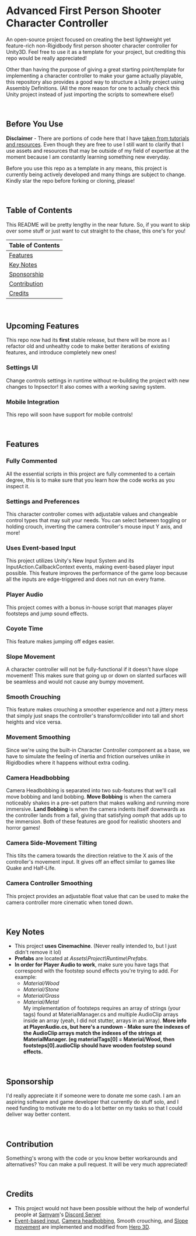 # Advanced First Person Shooter Character Controller
An open-source project focused on creating the best lightweight yet feature-rich non-Rigidbody first person shooter character controller for Unity3D. Feel free to use it as a template for your project, but crediting this repo would be really appreciated!

Other than having the purpose of giving a great starting point/template for implementing a character controller to make your game actually playable, this repository also provides a good way to structure a Unity project using Assembly Definitions. (All the more reason for one to actually check this Unity project instead of just importing the scripts to somewhere else!)

<br>

## Before You Use
**Disclaimer** - There are portions of code here that I have [taken from tutorials and resources](#credits). Even though they are free to use I still want to clarify that I use assets and resources that may be outside of my field of expertise at the moment because I am constantly learning something new everyday.<br>

Before you use this repo as a template in any means, this project is currently being actively developed and many things are subject to change. Kindly star the repo before forking or cloning, please!

<br>

## Table of Contents
This README will be pretty lengthy in the near future. So, if you want to skip over some stuff or just want to cut straight to the chase, this one's for you!

| Table of Contents               |
| ------------------------------- |
| [Features](#features)           |
| [Key Notes](#key-notes)         |
| [Sponsorship](#sponsorship)     |
| [Contribution](#contribution)   |
| [Credits](#credits)             |

<br>

## Upcoming Features
This repo now had its **first** stable release, but there will be more as I refactor old and unhealthy code to make better iterations of existing features, and introduce completely new ones!
### Settings UI
Change controls settings in runtime without re-building the project with new changes to Inpsector! It also comes with a working saving system.
### Mobile Integration
This repo will soon have support for mobile controls!

<br>

## Features
### Fully Commented
All the essential scripts in this project are fully commented to a certain degree, this is to make sure that you learn how the code works as you inspect it.
### Settings and Preferences
This character controller comes with adjustable values and changeable control types that may suit your needs. You can select between toggling or holding crouch, inverting the camera controller's mouse input Y axis, and more!
### Uses Event-based Input
This project utilizes Unity's New Input System and its InputAction.CallbackContext events, making event-based player input possible. This feature improves the performance of the game loop because all the inputs are edge-triggered and does not run on every frame.
### Player Audio
This project comes with a bonus in-house script that manages player footsteps and jump sound effects.
### Coyote Time
This feature makes jumping off edges easier.
### Slope Movement
A character controller will not be fully-functional if it doesn't have slope movement! This makes sure that going up or down on slanted surfaces will be seamless and would not cause any bumpy movement.
### Smooth Crouching
This feature makes crouching a smoother experience and not a jittery mess that simply just snaps the controller's transform/collider into tall and short heights and vice versa.
### Movement Smoothing
Since we're using the built-in Character Controller component as a base, we have to simulate the feeling of inertia and friction ourselves unlike in Rigidbodies where it happens without extra coding.
### Camera Headbobbing
Camera Headbobbing is separated into two sub-features that we'll call move bobbing and land bobbing. **Move Bobbing** is when the camera noticeably shakes in a pre-set pattern that makes walking and running more immersive. **Land Bobbing** is when the camera indents itself downwards as the controller lands from a fall, giving that satisfying <i>oomph</i> that adds up to the immersion. Both of these features are good for realistic shooters and horror games!
### Camera Side-Movement Tilting
This tilts the camera towards the direction relative to the X axis of the controller's movement input. It gives off an effect similar to games like Quake and Half-Life.
### Camera Controller Smoothing
This project provides an adjustable float value that can be used to make the camera controller more cinematic when toned down.

<br>

## Key Notes
- This project **uses Cinemachine**. (Never really intended to, but I just didn't remove it lol)
- **Prefabs** are located at <i>Assets\Project\Runtime\Prefabs\.</i>
- **In order for Player Audio to work**, make sure you have tags that correspond with the footstep sound effects you're trying to add. For example:
  - _Material/Wood_
  - _Material/Stone_
  - _Material/Grass_
  - _Material/Metal_<br>
  My implementation of footsteps requires an array of strings (your tags) found at MaterialManager.cs and multiple AudioClip arrays inside an array (yeah, I did not stutter, arrays in an array). **More info at PlayerAudio.cs, but here's a rundown - Make sure the indexes of the AudioClip arrays match the indexes of the strings at MaterialManager. (eg materialTags[0] = Material/Wood, then footsteps[0].audioClip should have wooden footstep sound effects.**

<br>

## Sponsorship
I'd really appreciate it if someone were to donate me some cash. I am an aspiring software and game developer that currently do stuff solo, and I need funding to motivate me to do a lot better on my tasks so that I could deliver way better content.

<br>

## Contribution
Something's wrong with the code or you know better workarounds and alternatives? You can make a pull request. It will be very much appreciated!

<br>

## Credits
- This project would not have been possible without the help of wonderful people at [Samyam](https://www.youtube.com/@samyam)'s [Discord Server](https://discord.com/invite/B9bjMxj)
- [Event-based input](https://www.youtube.com/watch?v=8Yih0p2Kvy0&t=3s), [Camera headbobbing](https://www.youtube.com/watch?v=5MbR2qJK8Tc&t=1s), Smooth crouching, and [Slope movement](https://www.youtube.com/watch?v=GI5LAbP5slE) are implemented and modified from [Hero 3D](https://www.youtube.com/@hero3d899).
